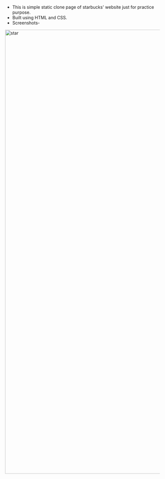 - This is simple static clone page of starbucks' website just for practice purpose.
- Built using HTML and CSS.
- Screenshots-

<img width="1440" alt="star" src="https://user-images.githubusercontent.com/82996001/142728606-fc26b046-353d-4d11-b5e1-f78865dcee92.png">
